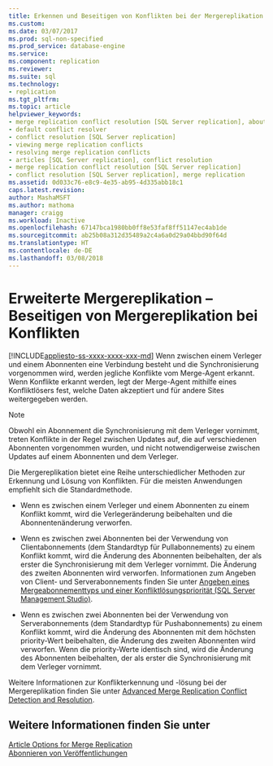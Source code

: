 ```yaml
---
title: Erkennen und Beseitigen von Konflikten bei der Mergereplikation | Microsoft-Dokumentation
ms.custom: 
ms.date: 03/07/2017
ms.prod: sql-non-specified
ms.prod_service: database-engine
ms.service: 
ms.component: replication
ms.reviewer: 
ms.suite: sql
ms.technology:
- replication
ms.tgt_pltfrm: 
ms.topic: article
helpviewer_keywords:
- merge replication conflict resolution [SQL Server replication], about conflict resolution
- default conflict resolver
- conflict resolution [SQL Server replication]
- viewing merge replication conflicts
- resolving merge replication conflicts
- articles [SQL Server replication], conflict resolution
- merge replication conflict resolution [SQL Server replication]
- conflict resolution [SQL Server replication], merge replication
ms.assetid: 0d033c76-e8c9-4e35-ab95-4d335abb18c1
caps.latest.revision: 
author: MashaMSFT
ms.author: mathoma
manager: craigg
ms.workload: Inactive
ms.openlocfilehash: 67147bca1980bb0ff8e53faf8ff51147ec4ab1de
ms.sourcegitcommit: ab25b08a312d35489a2c4a6a0d29a04bbd90f64d
ms.translationtype: HT
ms.contentlocale: de-DE
ms.lasthandoff: 03/08/2018
---
```

# <a name="advanced-merge-replication---resolve-merge-replication-conflicts"></a>Erweiterte Mergereplikation – Beseitigen von Mergereplikation bei Konflikten
[!INCLUDE[appliesto-ss-xxxx-xxxx-xxx-md](../../../includes/appliesto-ss-xxxx-xxxx-xxx-md.md)]
  Wenn zwischen einem Verleger und einem Abonnenten eine Verbindung besteht und die Synchronisierung vorgenommen wird, werden jegliche Konflikte vom Merge-Agent erkannt. Wenn Konflikte erkannt werden, legt der Merge-Agent mithilfe eines Konfliktlösers fest, welche Daten akzeptiert und für andere Sites weitergegeben werden.  
  
> [!NOTE]  
>  Obwohl ein Abonnement die Synchronisierung mit dem Verleger vornimmt, treten Konflikte in der Regel zwischen Updates auf, die auf verschiedenen Abonnenten vorgenommen wurden, und nicht notwendigerweise zwischen Updates auf einem Abonnenten und dem Verleger.  
  
 Die Mergereplikation bietet eine Reihe unterschiedlicher Methoden zur Erkennung und Lösung von Konflikten. Für die meisten Anwendungen empfiehlt sich die Standardmethode.  
  
-   Wenn es zwischen einem Verleger und einem Abonnenten zu einem Konflikt kommt, wird die Verlegeränderung beibehalten und die Abonnentenänderung verworfen.  
  
-   Wenn es zwischen zwei Abonnenten bei der Verwendung von Clientabonnements (dem Standardtyp für Pullabonnements) zu einem Konflikt kommt, wird die Änderung des Abonnenten beibehalten, der als erster die Synchronisierung mit dem Verleger vornimmt. Die Änderung des zweiten Abonnenten wird verworfen. Informationen zum Angeben von Client- und Serverabonnements finden Sie unter [Angeben eines Mergeabonnementtyps und einer Konfliktlösungspriorität &#40;SQL Server Management Studio&#41;](../../../relational-databases/replication/specify-a-merge-subscription-type-and-conflict-resolution-priority.md).  
  
-   Wenn es zwischen zwei Abonnenten bei der Verwendung von Serverabonnements (dem Standardtyp für Pushabonnements) zu einem Konflikt kommt, wird die Änderung des Abonnenten mit dem höchsten priority-Wert beibehalten, die Änderung des zweiten Abonnenten wird verworfen. Wenn die priority-Werte identisch sind, wird die Änderung des Abonnenten beibehalten, der als erster die Synchronisierung mit dem Verleger vornimmt.  
  
 Weitere Informationen zur Konflikterkennung und -lösung bei der Mergereplikation finden Sie unter [Advanced Merge Replication Conflict Detection and Resolution](../../../relational-databases/replication/merge/advanced-merge-replication-conflict-detection-and-resolution.md).  
  
## <a name="see-also"></a>Weitere Informationen finden Sie unter  
 [Article Options for Merge Replication](../../../relational-databases/replication/merge/article-options-for-merge-replication.md)   
 [Abonnieren von Veröffentlichungen](../../../relational-databases/replication/subscribe-to-publications.md)  
  
  
